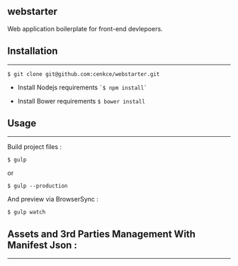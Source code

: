 ## webstarter ##

Web application boilerplate for front-end devlepoers.

## Installation ##
---
  ```$ git clone git@github.com:cenkce/webstarter.git```

- Install Nodejs requirements
  `` `$ npm install` ``

- Install Bower requirements
  `$ bower install`

## Usage ##
---
Build project files :

  `$ gulp`
  
  or 
  
  `$ gulp --production`

And preview via BrowserSync :

  `$ gulp watch`

## Assets and 3rd Parties Management With Manifest Json : ##
---
